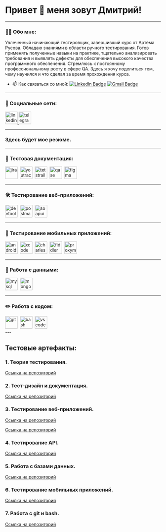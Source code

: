 # Привет 👋 меня зовут Дмитрий!

---

### 👨‍💻 Обо мне:

Увлеченный начинающий тестировщик, завершивший курс от Артёма Русова. Обладаю знаниями в области ручного тестирования. Готов применять полученные навыки на практике, тщательно анализировать требования и выявлять дефекты для обеспечения высокого качества программного обеспечения. Стремлюсь к постоянному профессиональному росту в сфере QA.
Здесь я хочу поделиться тем, чему научился и что сделал за время прохождения курса.

- 📫 Как связаться со мной: [![LinkedIn Badge](https://img.shields.io/badge/-@DemchiloD-blue?style=flat&logo=LinkedIn&logoColor=white)](https://www.linkedin.com/in/dmitry-demchilo/) [![Gmail Badge](https://img.shields.io/badge/-Gmail-red?style=flat&logo=Gmail&logoColor=white)](mailto:kaspianchi@gmail.com)

---

### 🤝 Социальные сети:

  <div id="badges">
    <a href="https://www.linkedin.com/in/dmitry-demchilo/" target="_blank">
      <img src="https://cdn-icons-png.flaticon.com/512/2504/2504799.png" width="40" height="40" alt="linkedin" />
    </a>
    <a href="https://t.me/Kaspianchi" target="_blank">
      <img src="https://cdn-icons-png.flaticon.com/512/2111/2111646.png" width="40" height="40" alt="telegram" />
    </a>
  </div>

---

### Здесь будет мое резюме.

---

### 📁 Тестовая документация:

<div>
  <img src="https://cdn.jsdelivr.net/gh/devicons/devicon/icons/jira/jira-original.svg" title="jira" alt="jira" width="40" height="40"/>&nbsp
  <img src="https://upload.wikimedia.org/wikipedia/commons/thumb/8/8d/YouTrack_Icon.svg/1024px-YouTrack_Icon.svg.png?20200803082248" title="youtrack" alt="youtrack" width="40" height="40"/>&nbsp
  <img src="https://codahosted.io/packs/21236/unversioned/assets/LOGO/ba1091c59bab89cd2fd0f289622731fe16113d7b00905abe64759c313a4b73b76c1b0426076ed76cb74752234c734131df46992d5b8b48fc13e264240e4f7119f736cfeb64df36ded54b5cbf6198b9cadedf18dd0cac5c7dbcd16e6336c29363cd1292ba" title="testrail" alt="tetstrail" width="40" height="40"/>&nbsp
  <img src="https://luna1.co/eb0187.png" title="qase" alt="qase" width="40" height="40"/>&nbsp
  <img src="https://cdn.jsdelivr.net/gh/devicons/devicon/icons/figma/figma-original.svg" title="figma" alt="figma" width="40" height="40"/>&nbsp
</div>

---

### 🛠 Тестирование веб-приложений:

<div>
  <img src="https://d33wubrfki0l68.cloudfront.net/38b5c953a4667366685d55db55d057c86db1fc54/a0fdc/static/acae6b24d940347661ca901ea07f47c1/chrome-dev-logo-icon.png" title="devtools" alt="devtools" width="40" height="40"/>&nbsp
  <img src="https://avatars.mds.yandex.net/i?id=3414e73bce3b22fe4124b28bea8100df_l-8208008-images-thumbs&n=13" title="postman" alt="postman" width="40" height="40"/>&nbsp
  <img src="https://static0.smartbear.co/smartbearbrand/media/images/home/soapui-icon.svg" title="soapui" alt="soapui" width="40" height="40"/>&nbsp
</div>

---

### 📱 Тестирование мобильных приложений:

<div>
  <img src="https://cdn.jsdelivr.net/gh/devicons/devicon/icons/androidstudio/androidstudio-original.svg" title="android-studio" alt="android-studio" width="40" height="40"/>&nbsp
  <img src="https://cdn.jsdelivr.net/gh/devicons/devicon/icons/xcode/xcode-original.svg" title="xcode" alt="xcode" width="40" height="40"/>&nbsp
  <img src="https://user-images.githubusercontent.com/15472/41327135-e4bf090c-6eca-11e8-9b76-032e8e2b0707.png" title="charles-proxy" alt="charles-proxy" width="40" height="40"/>&nbsp
  <img src="https://www.megaleechers.com/storage/Fiddler-Everywhere-Icon.png" title="fiddler" alt="fiddler" width="40" height="40"/>&nbsp
  <img src="https://pbs.twimg.com/profile_images/1589614420766126080/slAIVDtr_400x400.jpg" title="proxyman" alt="proxyman" width="40" height="40"/>&nbsp
</div>


---

### 💾 Работа с данными:

<div>
  <img src="https://cdn.jsdelivr.net/gh/devicons/devicon/icons/mysql/mysql-original.svg" title="mysql" alt="mysql" width="40" height="40"/>&nbsp
  <img src="https://cdn.jsdelivr.net/gh/devicons/devicon/icons/mongodb/mongodb-original.svg" title="mongodb" alt="mongodb" width="40" height="40"/>&nbsp
</div>

---

### ✏️ Работа с кодом:

<div>
  <img src="https://cdn.jsdelivr.net/gh/devicons/devicon/icons/git/git-original.svg" title="git" alt="git" width="40" height="40"/>&nbsp
  <img src="https://upload.wikimedia.org/wikipedia/commons/thumb/4/4b/Bash_Logo_Colored.svg/1024px-Bash_Logo_Colored.svg.png?20180723054350" title="bash" alt="bash" width="40" height="40"/>&nbsp
  <img src="https://cdn.jsdelivr.net/gh/devicons/devicon/icons/vscode/vscode-original.svg" title="vscode" alt="vscode" width="40" height="40"/>&nbsp
  
</div>
---

## Тестовые артефакты:

### 1. Теория тестирования.
[Ссылка на репозиторий](https://github.com/KaspianChi/Theory)

### 2. Тест-дизайн и документация.
[Ссылка на репозиторий](https://github.com/KaspianChi/Design)

### 3. Тестирование веб-приложений.
[Ссылка на репозиторий](https://github.com/KaspianChi/Web)

[Ссылка на репозиторий](https://github.com/KaspianChi/Docs)

### 4. Тестирование API.
[Ссылка на репозиторий](https://github.com/KaspianChi/Api)

### 5. Работа с базами данных.
[Ссылка на репозиторий](https://github.com/KaspianChi/database)

### 6. Тестирование мобильных приложений.
[Ссылка на репозиторий](https://github.com/KaspianChi/Mobile)

### 7. Работа с git и bash.
[Ссылка на репозиторий](https://github.com/KaspianChi/git_bash)




